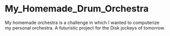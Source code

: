 # My_Homemade_Drum_Orchestra
My homemade orchestra is a challenge in which I wanted to computerize my personal orchestra. A futuristic project for the Disk jockeys of tomorrow.
